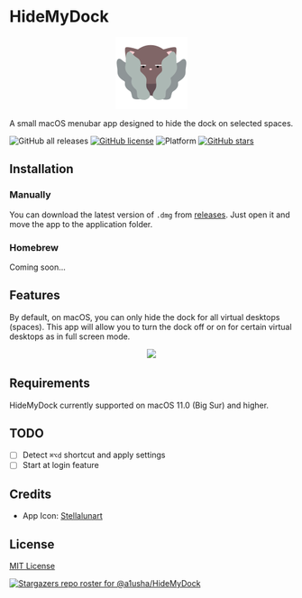 # HideMyDock

<p align="center">
  <img src="resources/cat-4.png" />
</p>

A small macOS menubar app designed to hide the dock on selected spaces.

![GitHub all releases](https://img.shields.io/github/downloads/a1usha/HideMyDock/total?color=violet)
[![GitHub license](https://img.shields.io/github/license/a1usha/HideMyDock)](https://github.com/a1usha/HideMyDock/blob/main/LICENSE)
![Platform](https://img.shields.io/badge/platform-macOS-lightgrey.svg?style=flat)
[![GitHub stars](https://img.shields.io/github/stars/a1usha/HideMyDock)](https://github.com/a1usha/HideMyDock/stargazers)

## Installation

### Manually

You can download the latest version of `.dmg` from [releases](https://github.com/a1usha/HideMyDock/releases/latest). Just open it and move the app to the application folder.

### Homebrew

Coming soon...

## Features

By default, on macOS, you can only hide the dock for all virtual desktops (spaces). This app will allow you to turn the dock off or on for certain virtual desktops as in full screen mode.

<p align="center">
  <img src="resources/demo.gif" />
</p>

## Requirements

HideMyDock currently supported on macOS 11.0 (Big Sur) and higher.

## TODO
- [ ] Detect `⌘⌥d` shortcut and apply settings
- [ ] Start at login feature

## Credits

- App Icon: [Stellalunart](https://www.flaticon.com/authors/stellalunart)

## License
[MIT License](https://github.com/a1usha/HideMyDock/blob/main/LICENSE)

[![Stargazers repo roster for @a1usha/HideMyDock](https://reporoster.com/stars/USERNAME/REPO_NAME)](https://github.com/a1usha/HideMyDock/stargazers)

